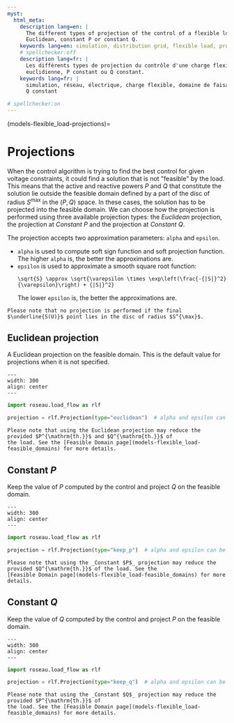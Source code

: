 ```yaml
---
myst:
  html_meta:
    description lang=en: |
      The different types of projection of the control of a flexible load onto the domain of technical feasibility:
      Euclidean, constant P or constant Q.
    keywords lang=en: simulation, distribution grid, flexible load, projection, euclidean, constant P, constant Q
    # spellchecker:off
    description lang=fr: |
      Les différents types de projection du contrôle d'une charge flexible sur le domaine de faisabilités technique:
      euclidienne, P constant ou Q constant.
    keywords lang=fr: |
      simulation, réseau, électrique, charge flexible, domaine de faisabilité, projection, euclidienne, P constant,
      Q constant

# spellchecker:on
---
```


(models-flexible_load-projections)=

# Projections

When the control algorithm is trying to find the best control for given voltage constraints, it could find a solution
that is not "feasible" by the load. This means that the active and reactive powers $P$ and $Q$ that constitute the
solution lie outside the feasible domain defined by a part of the disc of radius $S^{\max}$ in the $(P, Q)$ space. In
these cases, the solution has to be projected into the feasible domain. We can choose how the projection is performed
using three available projection types: the _Euclidean_ projection, the projection at _Constant $P$_ and the projection
at _Constant $Q$_.

The projection accepts two approximation parameters: `alpha` and `epsilon`.

- `alpha` is used to compute soft sign function and soft projection function. The higher `alpha` is, the better the
  approximations are.
- `epsilon` is used to approximate a smooth square root function:
  ```{math}
  \sqrt{S} \approx \sqrt{\varepsilon \times \exp\left(\frac{-{|S|}^2}{\varepsilon}\right) + {|S|}^2}
  ```
  The lower `epsilon` is, the better the approximations are.

```{important}
Please note that no projection is performed if the final $\underline{S(U)}$ point lies in the disc of radius $S^{\max}$.
```

## Euclidean projection

A Euclidean projection on the feasible domain. This is the default value for projections when it is not specified.

```{image} /_static/Load/FlexibleLoad/Euclidean_Projection.svg
---
width: 300
align: center
---
```

```python
import roseau.load_flow as rlf

projection = rlf.Projection(type="euclidean")  # alpha and epsilon can be provided
```

```{important}
Please note that using the Euclidean projection may reduce the provided $P^{\mathrm{th.}}$ and $Q^{\mathrm{th.}}$ of
the load. See the [Feasible Domain page](models-flexible_load-feasible_domains) for more details.
```

## Constant $P$

Keep the value of $P$ computed by the control and project $Q$ on the feasible domain.

```{image} /_static/Load/FlexibleLoad/Constant_P_Projection.svg
---
width: 300
align: center
---
```

```python
import roseau.load_flow as rlf

projection = rlf.Projection(type="keep_p")  # alpha and epsilon can be provided
```

```{important}
Please note that using the _Constant $P$_ projection may reduce the provided $Q^{\mathrm{th.}}$ of the load. See the
[Feasible Domain page](models-flexible_load-feasible_domains) for more details.
```

## Constant $Q$

Keep the value of $Q$ computed by the control and project $P$ on the feasible domain.

```{image} /_static/Load/FlexibleLoad/Constant_Q_Projection.svg
---
width: 300
align: center
---
```

```python
import roseau.load_flow as rlf

projection = rlf.Projection(type="keep_q")  # alpha and epsilon can be provided
```

```{important}
Please note that using the _Constant $Q$_ projection may reduce the provided $P^{\mathrm{th.}}$ of
the load. See the [Feasible Domain page](models-flexible_load-feasible_domains) for more details.
```
